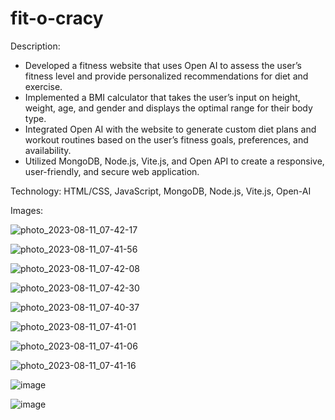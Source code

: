 # fit-o-cracy 

 Description: 
- Developed a fitness website that uses Open AI to assess the user’s fitness level and provide personalized 
recommendations for diet and exercise.
- Implemented a BMI calculator that takes the user’s input on height, weight, age, and gender and displays the 
optimal range for their body type.
- Integrated Open AI with the website to generate custom diet plans and workout routines based on the user’s 
fitness goals, preferences, and availability.
- Utilized MongoDB, Node.js, Vite.js, and Open API to create a responsive, user-friendly, and secure web 
application.

Technology: HTML/CSS, JavaScript, MongoDB, Node.js, Vite.js, Open-AI

Images:

![photo_2023-08-11_07-42-17](https://github.com/vishvas01/fit-o-cracy-final/assets/45497718/cddd8aa1-26e9-4d75-8dc7-4dd274101724)

![photo_2023-08-11_07-41-56](https://github.com/vishvas01/fit-o-cracy-final/assets/45497718/3030c267-e7e3-4067-9eeb-987bb4ba15a6)

![photo_2023-08-11_07-42-08](https://github.com/vishvas01/fit-o-cracy-final/assets/45497718/0347666b-659f-4a8b-ab87-350d8443e43e)

![photo_2023-08-11_07-42-30](https://github.com/vishvas01/fit-o-cracy-final/assets/45497718/585af34b-e004-44f8-8408-2fcbae22357e)

![photo_2023-08-11_07-40-37](https://github.com/vishvas01/fit-o-cracy-final/assets/45497718/41591190-ff07-4bf8-bcad-749536aaea61)

![photo_2023-08-11_07-41-01](https://github.com/vishvas01/fit-o-cracy-final/assets/45497718/7f8f664c-69d0-4aae-866e-526ab8eae2e9)

![photo_2023-08-11_07-41-06](https://github.com/vishvas01/fit-o-cracy-final/assets/45497718/c730d327-401c-4ae2-8652-e8f58d289763)

![photo_2023-08-11_07-41-16](https://github.com/vishvas01/fit-o-cracy-final/assets/45497718/176deef7-b05c-4d4b-9df1-1b42cf70ceaf)

![image](https://github.com/vishvas01/fit-o-cracy-final/assets/45497718/07b2da29-b8b4-4d9e-9c4e-47a9c0203031)

![image](https://github.com/vishvas01/fit-o-cracy-final/assets/45497718/9cc0aec0-423d-4d16-9fed-ea2bec6e0111)
